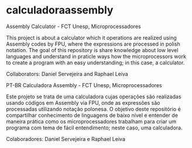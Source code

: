 # calculadoraassembly
Assembly Calculator - FCT Unesp, Microprocessadores

This project is about a calculator which it operations are realized using Assembly codes by FPU, where the expressions are processed in polish notation.
The goal of this repository is share knowledge about low level languages and understand in praticle ways how the microprocessors work to create a program with an easy understanding; in this case, a calculator.

Collaborators: Daniel Servejeira and Raphael Leiva

PT-BR
Calculadora Assembly - FCT Unesp, Microprocessadores

Este projeto se trata de uma calculadora cujas operações são realizadas usando códigos em Assembly via FPU, onde as expressões são processadas utilizando notação polonesa.
O objetivo deste repositório é compartilhar conhecimento de linguagens de baixo nível e entender de maneira prática como os microprocessadores trabalham para criar um programa com tema de fácil entendimento; neste caso, uma calculadora.

Colaboradores: Daniel Servejeira e Raphael Leiva
